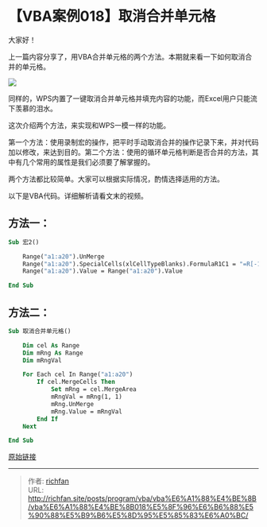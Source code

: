 # 【VBA案例018】取消合并单元格

大家好！

上一篇内容分享了，用VBA合并单元格的两个方法。本期就来看一下如何取消合并的单元格。

![](https://img.richfan.site/program/vba/vba案列/【VBA案例018】取消合并单元格.gif)

同样的，WPS内置了一键取消合并单元格并填充内容的功能，而Excel用户只能流下羡慕的泪水。

这次介绍两个方法，来实现和WPS一模一样的功能。

第一个方法：使用录制宏的操作，把平时手动取消合并的操作记录下来，并对代码加以修改，来达到目的。第二个方法：使用的循环单元格判断是否合并的方法，其中有几个常用的属性是我们必须要了解掌握的。

两个方法都比较简单。大家可以根据实际情况，酌情选择适用的方法。

以下是VBA代码。详细解析请看文末的视频。

## 方法一：

```vb
Sub 宏2()

    Range("a1:a20").UnMerge
    Range("a1:a20").SpecialCells(xlCellTypeBlanks).FormulaR1C1 = "=R[-1]C"
    Range("a1:a20").Value = Range("a1:a20").Value

End Sub
```

## 方法二：

```vb
Sub 取消合并单元格()

    Dim cel As Range
    Dim mRng As Range
    Dim mRngVal

    For Each cel In Range("a1:a20")
        If cel.MergeCells Then
            Set mRng = cel.MergeArea
            mRngVal = mRng(1, 1)
            mRng.UnMerge
            mRng.Value = mRngVal
        End If
    Next

End Sub
```

[原始链接](https://mp.weixin.qq.com/s?__biz=MzIyOTc3NzQ2NA==&mid=2247485272&idx=1&sn=898b64ffdb77aff339d71f7bda45906f&chksm=e8bcce0fdfcb47192a223e90ac62cd0b104af662e8f66c26dfdc87801f61712a960f6777470c&scene=178&cur_album_id=3115603487041503237#rd)

---

> 作者: [richfan](https://richfan.site/)  
> URL: http://richfan.site/posts/program/vba/vba%E6%A1%88%E4%BE%8B/vba%E6%A1%88%E4%BE%8B018%E5%8F%96%E6%B6%88%E5%90%88%E5%B9%B6%E5%8D%95%E5%85%83%E6%A0%BC/  

